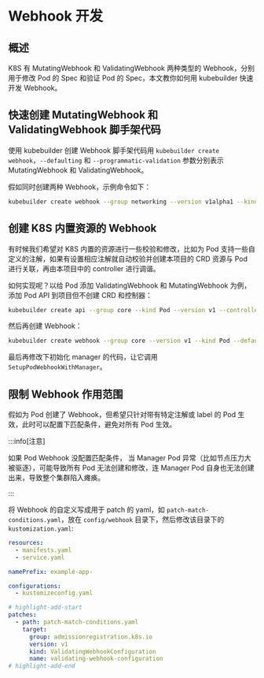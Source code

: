 # Webhook 开发

## 概述

K8S 有 MutatingWebhook 和 ValidatingWebhook 两种类型的 Webhook，分别用于修改 Pod 的 Spec 和验证 Pod 的 Spec，本文教你如何用 kubebuilder 快速开发 Webhook。

## 快速创建 MutatingWebhook 和 ValidatingWebhook 脚手架代码

使用 kubebuilder 创建 Webhook 脚手架代码用 `kubebuilder create webhook`，`--defaulting` 和 `--programmatic-validation`  参数分别表示 MutatingWebhook 和 ValidatingWebhook。

假如同时创建两种 Webhook，示例命令如下：

```bash
kubebuilder create webhook --group networking --version v1alpha1 --kind CLBPortPool --defaulting --programmatic-validation
```

## 创建 K8S 内置资源的 Webhook

有时候我们希望对 K8S 内置的资源进行一些校验和修改，比如为 Pod 支持一些自定义的注解，如果有设置相应注解就自动校验并创建本项目的 CRD 资源与 Pod 进行关联，再由本项目中的 controller 进行调谐。

如何实现呢？以给 Pod 添加 ValidatingWebhook 和 MutatingWebhook 为例，添加 Pod API 到项目但不创建 CRD 和控制器：

```bash
kubebuilder create api --group core --kind Pod --version v1 --controller=false --resource=false
```

然后再创建 Webhook：

```bash
kubebuilder create webhook --group core --version v1 --kind Pod --defaulting --programmatic-validation
```

最后再修改下初始化 manager 的代码，让它调用 `SetupPodWebhookWithManager`。


## 限制 Webhook 作用范围

假如为 Pod 创建了 Webhook，但希望只针对带有特定注解或 label 的 Pod 生效，此时可以配置下匹配条件，避免对所有 Pod 生效。

:::info[注意]

如果 Pod Webhook 没配置匹配条件， 当 Manager Pod 异常（比如节点压力大被驱逐），可能导致所有 Pod 无法创建和修改，连 Manager Pod 自身也无法创建出来，导致整个集群陷入瘫痪。

:::

<Tabs>
  <TabItem value="1" label="匹配包含指定注解的 Pod">
    <FileBlock file="webhook/check-annotation.yaml" showLineNumbers />
  </TabItem>
  <TabItem value="2" label="匹配指定 label 的 Pod">
    <FileBlock file="webhook/object-selector.yaml" showLineNumbers />
  </TabItem>
</Tabs>

将 Webhook 的自定义写成用于 patch 的 yaml，如 `patch-match-conditions.yaml`，放在 `config/webhook` 目录下，然后修改该目录下的 `kustomization.yaml`:

```yaml
resources:
  - manifests.yaml
  - service.yaml

namePrefix: example-app-

configurations:
  - kustomizeconfig.yaml

# highlight-add-start
patches:
  - path: patch-match-conditions.yaml
    target:
      group: admissionregistration.k8s.io
      version: v1
      kind: ValidatingWebhookConfiguration
      name: validating-webhook-configuration
# highlight-add-end
```
